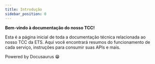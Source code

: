 ```yaml
---
title: Introdução
sidebar_position: 0
---
```


**Bem-vindo à documentação do nosso TCC!**

Esta é a página inicial de toda a documentação técnica relacionada ao nosso TCC da ETS. Aqui você encontrará resumos do funcionamento de cada serviço, instruções para consumir suas APIs e mais.

Powered by Docusaurus 😁
